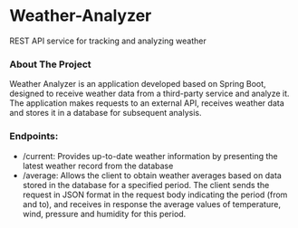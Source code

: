 # Weather-Analyzer
REST API service for tracking and analyzing weather
### About The Project 
Weather Analyzer is an application developed based on Spring Boot, designed to receive weather data from a third-party service and analyze it. The application makes requests to an external API, receives weather data and stores it in a database for subsequent analysis.

### Endpoints:
* /current: Provides up-to-date weather information by presenting the latest weather record from the database
* /average: Allows the client to obtain weather averages based on data stored in the database for a specified period. The client sends the request in JSON format in the request body indicating the period (from and to), and receives in response the average values ​​of temperature, wind, pressure and humidity for this period.
